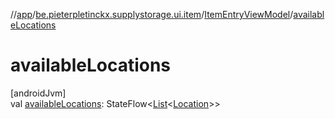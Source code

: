 //[app](../../../index.md)/[be.pieterpletinckx.supplystorage.ui.item](../index.md)/[ItemEntryViewModel](index.md)/[availableLocations](available-locations.md)

# availableLocations

[androidJvm]\
val [availableLocations](available-locations.md): StateFlow&lt;[List](https://kotlinlang.org/api/latest/jvm/stdlib/kotlin.collections/-list/index.html)&lt;[Location](../../be.pieterpletinckx.supplystorage.data.location/-location/index.md)&gt;&gt;
